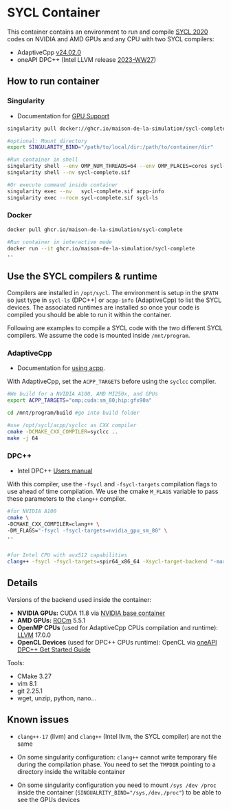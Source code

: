 # SYCL Container

This container contains an environment to run and compile [SYCL 2020](https://registry.khronos.org/SYCL/specs/sycl-2020/html/sycl-2020.html) codes on NVIDIA and AMD GPUs and any CPU with two SYCL compilers:
- AdaptiveCpp [v24.02.0](https://github.com/AdaptiveCpp/AdaptiveCpp/tree/v24.02.0)
- oneAPI DPC++ (Intel LLVM release [2023-WW27](https://github.com/intel/llvm/releases/tag/2023-WW27))

## How to run container

### Singularity
- Documentation for [GPU Support](https://docs.sylabs.io/guides/3.5/user-guide/gpu.html)

```sh
singularity pull docker://ghcr.io/maison-de-la-simulation/sycl-complete

#optional: Mount directory
export SINGULARITY_BIND="/path/to/local/dir:/path/to/container/dir"

#Run container in shell
singularity shell --env OMP_NUM_THREADS=64 --env OMP_PLACES=cores sycl-complete.sif
singularity shell --nv sycl-complete.sif

#Or execute command inside container
singularity exec --nv   sycl-complete.sif acpp-info
singularity exec --rocm sycl-complete.sif sycl-ls
```

### Docker
```sh
docker pull ghcr.io/maison-de-la-simulation/sycl-complete

#Run container in interactive mode
docker run --it ghcr.io/maison-de-la-simulation/sycl-complete
..
```
## Use the SYCL compilers & runtime
Compilers are installed in `/opt/sycl`. The environment is setup in the `$PATH` so just type in `sycl-ls` (DPC++) or `acpp-info` (AdaptiveCpp) to list the SYCL devices. The associated runtimes are installed so once your code is compiled you should be able to run it within the container.

Following are examples to compile a SYCL code with the two different SYCL compilers. We assume the code is mounted inside `/mnt/program`.

### AdaptiveCpp
- Documentation for [using acpp](https://github.com/AdaptiveCpp/AdaptiveCpp/blob/develop/doc/using-hipsycl.md).

With AdaptiveCpp, set the `ACPP_TARGETS` before using the `syclcc` compiler.

```sh
#We build for a NVIDIA A100, AMD MI250x, and GPUs
export ACPP_TARGETS="omp;cuda:sm_80;hip:gfx90a"

cd /mnt/program/build #go into build folder

#use /opt/sycl/acpp/syclcc as CXX compiler
cmake -DCMAKE_CXX_COMPILER=syclcc ..
make -j 64
```

### DPC++
- Intel DPC++ [Users manual](https://intel.github.io/llvm-docs/UsersManual.html)

With this compiler, use the `-fsycl` and `-fsycl-targets` compilation flags to use ahead of time compilation. We use the cmake `M_FLAGS` variable to pass these parameters to the `clang++` compiler.

```sh
#for NVIDIA A100
cmake \
-DCMAKE_CXX_COMPILER=clang++ \
-DM_FLAGS="-fsycl -fsycl-targets=nvidia_gpu_sm_80" \
..


#for Intel CPU with avx512 capabilities
clang++ -fsycl -fsycl-targets=spir64_x86_64 -Xsycl-target-backend "-march=avx512" myprog.cpp myprog.o
```

<!-- ## Tested hardware
We tested with a version of docker at least ... and singularity ...

**GPUs**
| NVIDIA            |      AMD      |
|:-----------------:|:-------------:|
| A100 (`sm_80`)    |    MI250x     |
| V100              |               |

**CPUs**
|       Intel      | AMD         |
|:----------------:|:-----------:|
| Xeon Gold 6230   | EPYC  ...   |
| ...              | GENOA ...   | -->

## Details
Versions of the backend used inside the container:
- **NVIDIA GPUs:** CUDA 11.8 via [NVIDIA base container](https://hub.docker.com/layers/nvidia/cuda/11.8.0-devel-ubuntu20.04/images/sha256-6e12af425102e25d3e644ed353072eca3aa8c5f11dd79fa8e986664f9e62b37a?context=explore)
- **AMD GPUs:** [ROCm](https://docs.amd.com/en/docs-5.5.0/deploy/linux/index.html) 5.5.1
- **OpenMP CPUs** (used for AdaptiveCpp CPUs compilation and runtime): [LLVM](https://apt.llvm.org/) 17.0.0
- **OpenCL Devices** (used for DPC++ CPUs runtime): OpenCL via [oneAPI DPC++ Get Started Guide](https://intel.github.io/llvm-docs/GetStartedGuide.html#install-low-level-runtime)

Tools:
- CMake 3.27
- vim 8.1
- git 2.25.1
- wget, unzip, python, nano...

## Known issues
- `clang++-17` (llvm) and `clang++` (Intel llvm, the SYCL compiler) are not the same

- On some singularity configuration: `clang++` cannot write temporary file during the compilation phase. You need to set the `TMPDIR` pointing to a directory inside the writable container
- On some singularity configuration you need to mount `/sys /dev /proc` inside the container (`SINGUALRITY_BIND="/sys,/dev,/proc"`) to be able to see the GPUs devices
